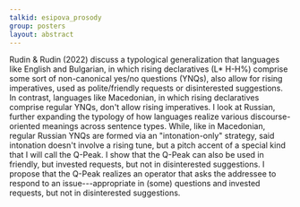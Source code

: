 ```yaml
---
talkid: esipova_prosody
group: posters
layout: abstract
---
```


Rudin & Rudin (2022) discuss a typological generalization that languages like English and Bulgarian, in which rising declaratives (L* H-H%) comprise some sort of non-canonical yes/no questions (YNQs), also allow for rising imperatives, used as polite/friendly requests or disinterested suggestions. In contrast, languages like Macedonian, in which rising declaratives comprise regular YNQs, don't allow rising imperatives. I look at Russian, further expanding the typology of how languages realize various discourse-oriented meanings across sentence types. While, like in Macedonian, regular Russian YNQs are formed via an "intonation-only" strategy, said intonation doesn't involve a rising tune, but a pitch accent of a special kind that I will call the Q-Peak. I show that the Q-Peak can also be used in friendly, but invested requests, but not in disinterested suggestions. I propose that the Q-Peak realizes an operator that asks the addressee to respond to an issue---appropriate in (some) questions and invested requests, but not in disinterested suggestions.